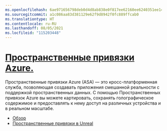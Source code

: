 ```yaml
---
ms.openlocfilehash: 6ae971656798deb0d4d8ab838e0f817ee62160ee6240351ee1471536986402a3
ms.sourcegitcommit: a1c086aa83d381129e62f9d8942f0fc889ffcab0
ms.translationtype: HT
ms.contentlocale: ru-RU
ms.lasthandoff: 08/05/2021
ms.locfileid: "115203448"
---
```

# <a name="azure-spatial-anchors"></a>[Пространственные привязки Azure.](#tab/asa)

Пространственные привязки Azure (ASA) — это кросс-платформенная служба, позволяющая создавать приложения смешанной реальности с поддержкой пространственных данных. С помощью Пространственных привязок Azure вы можете картировать, сохранять голографическое содержимое и предоставлять к нему доступ на различных устройства и в реальном масштабе.

* [Обзор](/azure/spatial-anchors/overview) 
* [Пространственные привязки в Unreal](../unreal/unreal-azure-spatial-anchors.md) 